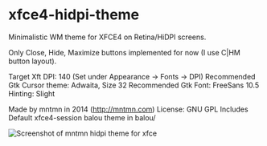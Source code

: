 xfce4-hidpi-theme
=================

Minimalistic WM theme for XFCE4 on Retina/HiDPI screens.

Only Close, Hide, Maximize buttons implemented for now (I use C|HM button layout).

Target Xft DPI: 140 (Set under Appearance -> Fonts -> DPI)
Recommended Gtk Cursor theme: Adwaita, Size 32
Recommended Gtk Font: FreeSans 10.5
Hinting: Slight

Made by mntmn in 2014 (http://mntmn.com)
License: GNU GPL
Includes Default xfce4-session balou theme in balou/

![Screenshot of mntmn hidpi theme for xfce](http://dump.mntmn.com/xfce4-hidpi.png)

